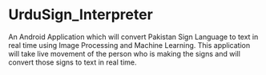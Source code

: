 # UrduSign_Interpreter
An Android Application which will convert Pakistan Sign Language to text in real time using Image Processing and Machine Learning. This application will take live movement of the person who is making the signs and will convert those signs to text in real time. 
